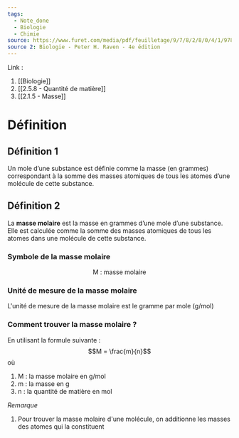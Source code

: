 ```yaml
---
tags:
  - Note_done
  - Biologie
  - Chimie
source: https://www.furet.com/media/pdf/feuilletage/9/7/8/2/8/0/4/1/9782804184582.pdf
source 2: Biologie - Peter H. Raven - 4e édition
---
```


Link : 
1. [[Biologie]]
2. [[2.5.8 - Quantité de matière]]
3. [[2.1.5 - Masse]]

# Définition
## Définition 1
Un mole d’une substance est définie comme la masse (en grammes) correspondant à la somme des masses atomiques de tous les atomes d’une molécule de cette substance.

## Définition 2
La **masse molaire** est la masse en grammes d’une mole d’une substance. Elle est calculée comme la somme des masses atomiques de tous les atomes dans une molécule de cette substance.

### Symbole de la masse molaire
$$\text{M : masse molaire}$$
### Unité de mesure de la masse molaire
L'unité de mesure de la masse molaire est le gramme par mole (g/mol)
### Comment trouver la masse molaire ?
En utilisant la formule suivante : $$M = \frac{m}{n}$$ où
1. M : la masse molaire en g/mol
2. m : la masse en g
3. n : la quantité de matière en mol

_Remarque_
1. Pour trouver la masse molaire d'une molécule, on additionne les masses des atomes qui la constituent